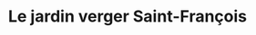 ---
title: "Le jardin verger Saint-François"
url: /caumont/le-jardin-verger-saint-francois/
shop: ferme
---
